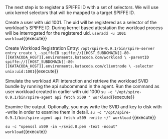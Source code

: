 
The next step is to register a SPIFFE ID with a set of selectors. We will use unix kernel selectors that will be mapped to a target SPIFFE ID.

Create a user with uid 1001. The uid will be registered as a selector of the workload's SPIFFE ID. During kernel based attestation the workload process will be interrogated for the registered uid.
`useradd -u 1001 workload`{{execute}} 

Create Workload Registration Entry:
`/opt/spire-0.9.1/bin/spire-server entry create \
-spiffeID spiffe://[[HOST_SUBDOMAIN]]-80-[[KATACODA_HOST]].environments.katacoda.com/workload \
-parentID spiffe://[[HOST_SUBDOMAIN]]-80-[[KATACODA_HOST]].environments.katacoda.com/clientnode \
-selector unix:uid:1001`{{execute}} 

Simulate the workload API interaction and retrieve the workload SVID bundle by running the api subcommand in the agent. Run the command as user workload created in earlier with uid 1000
`su -c "/opt/spire-0.9.1/bin/spire-agent api fetch x509 " workload`{{execute}} 

Examine the output. Optionally, you may write the SVID and key to disk with -write in order to examine them in detail.
`su -c "/opt/spire-0.9.1/bin/spire-agent api fetch x509 -write ~/" workload` {{execute}} 

`su -c "openssl x509 -in ~/svid.0.pem -text -noout"  workload`{{execute}} 